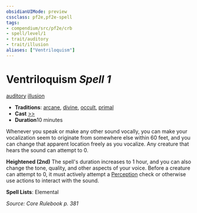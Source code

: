 ```yaml
---
obsidianUIMode: preview
cssclass: pf2e,pf2e-spell
tags:
- compendium/src/pf2e/crb
- spell/level/1
- trait/auditory
- trait/illusion
aliases: ["Ventriloquism"]
---
```

# Ventriloquism *Spell 1*   
[auditory](/rules/traits/auditory.md)  [illusion](/rules/traits/illusion.md)  

- **Traditions**: [arcane](/rules/traits/arcane.md), [divine](/rules/traits/divine.md), [occult](/rules/traits/occult.md), [primal](/rules/traits/primal.md)
- **Cast** [>>](/rules/core-rulebook/chapter-9-playing-the-game.md#Actions "Two-Action") 
- **Duration**10 minutes

Whenever you speak or make any other sound vocally, you can make your vocalization seem to originate from somewhere else within 60 feet, and you can change that apparent location freely as you vocalize. Any creature that hears the sound can attempt to 0.

**Heightened (2nd)** The spell's duration increases to 1 hour, and you can also change the tone, quality, and other aspects of your voice. Before a creature can attempt to 0, it must actively attempt a [Perception](/compendium/skills.md#Perception) check or otherwise use actions to interact with the sound.

**Spell Lists**: Elemental

*Source: Core Rulebook p. 381*